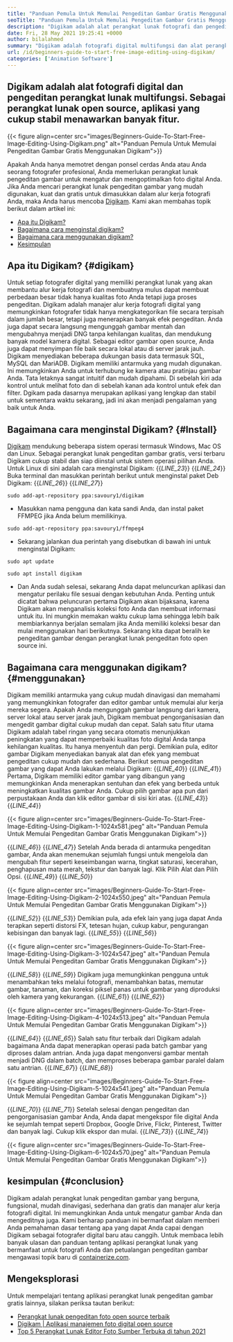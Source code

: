 ```yaml
---
title: "Panduan Pemula Untuk Memulai Pengeditan Gambar Gratis Menggunakan Digikam" 
seoTitle: "Panduan Pemula Untuk Memulai Pengeditan Gambar Gratis Menggunakan Digikam" 
description: "Digikam adalah alat perangkat lunak fotografi dan pengeditan multifungsi. Sebagai perangkat lunak open source, aplikasi yang cukup stabil menawarkan banyak fitur." 
date: Fri, 28 May 2021 19:25:41 +0000
author: bilalahmed
summary: "Digikam adalah fotografi digital multifungsi dan alat perangkat lunak pengeditan. Sebagai perangkat lunak open source, aplikasi yang cukup stabil menawarkan banyak fitur." 
url: /id/beginners-guide-to-start-free-image-editing-using-digikam/
categories: ['Animation Software']
---
```


## Digikam adalah alat fotografi digital dan pengeditan perangkat lunak multifungsi. Sebagai perangkat lunak open source, aplikasi yang cukup stabil menawarkan banyak fitur.

{{< figure align=center src="images/Beginners-Guide-To-Start-Free-Image-Editing-Using-Digikam.png" alt="Panduan Pemula Untuk Memulai Pengeditan Gambar Gratis Menggunakan Digikam">}}

Apakah Anda hanya memotret dengan ponsel cerdas Anda atau Anda seorang fotografer profesional, Anda memerlukan perangkat lunak pengeditan gambar untuk mengatur dan mengoptimalkan foto digital Anda. Jika Anda mencari perangkat lunak pengeditan gambar yang mudah digunakan, kuat dan gratis untuk dimasukkan dalam alur kerja fotografi Anda, maka Anda harus mencoba [Digikam][1]. Kami akan membahas topik berikut dalam artikel ini:
  * [Apa itu Digikam?][2]
  * [Bagaimana cara menginstal digikam?][3]
  * [Bagaimana cara menggunakan digikam?][4]
  * [Kesimpulan][5]

## Apa itu Digikam? {#digikam}
Untuk setiap fotografer digital yang memiliki perangkat lunak yang akan membantu alur kerja fotografi dan membuatnya mulus dapat membuat perbedaan besar tidak hanya kualitas foto Anda tetapi juga proses pengeditan. Digikam adalah manajer alur kerja fotografi digital yang memungkinkan fotografer tidak hanya mengkategorikan file secara terpisah dalam jumlah besar, tetapi juga menerapkan banyak efek pengeditan. Anda juga dapat secara langsung mengunggah gambar mentah dan mengubahnya menjadi DNG tanpa kehilangan kualitas, dan mendukung banyak model kamera digital. Sebagai editor gambar open source, Anda juga dapat menyimpan file baik secara lokal atau di server jarak jauh. Digikam menyediakan beberapa dukungan basis data termasuk SQL, MySQL dan MariADB.
Digikam memiliki antarmuka yang mudah digunakan. Ini memungkinkan Anda untuk terhubung ke kamera atau pratinjau gambar Anda. Tata letaknya sangat intuitif dan mudah dipahami. Di sebelah kiri ada kontrol untuk melihat foto dan di sebelah kanan ada kontrol untuk efek dan filter. Dgikam pada dasarnya merupakan aplikasi yang lengkap dan stabil untuk sementara waktu sekarang, jadi ini akan menjadi pengalaman yang baik untuk Anda.

## Bagaimana cara menginstal Digikam? {#Install}
[Digikam][1] mendukung beberapa sistem operasi termasuk Windows, Mac OS dan Linux. Sebagai perangkat lunak pengeditan gambar gratis, versi terbaru Digikam cukup stabil dan siap diinstal untuk sistem operasi pilihan Anda.
Untuk Linux di sini adalah cara menginstal Digikam:
{{_LINE_23_}}
{{_LINE_24_}}
    Buka terminal dan masukkan perintah berikut untuk menginstal paket Deb Digikam:
{{_LINE_26_}}
{{_LINE_27_}}
```
sudo add-apt-repository ppa:savoury1/digikam
```
  * Masukkan nama pengguna dan kata sandi Anda, dan instal paket FFMPEG jika Anda belum memilikinya.
```
sudo add-apt-repository ppa:savoury1/ffmpeg4
```
  * Sekarang jalankan dua perintah yang disebutkan di bawah ini untuk menginstal Digikam:
```
sudo apt update
```
```
sudo apt install digikam
```
  * Dan Anda sudah selesai, sekarang Anda dapat meluncurkan aplikasi dan mengatur perilaku file sesuai dengan kebutuhan Anda.
Penting untuk dicatat bahwa peluncuran pertama Digikam akan bijaksana, karena Digikam akan menganalisis koleksi foto Anda dan membuat informasi untuk itu. Ini mungkin memakan waktu cukup lama sehingga lebih baik membiarkannya berjalan semalam jika Anda memiliki koleksi besar dan mulai menggunakan hari berikutnya. Sekarang kita dapat beralih ke pengeditan gambar dengan perangkat lunak pengeditan foto open source ini.

## Bagaimana cara menggunakan digikam? {#menggunakan}
Digikam memiliki antarmuka yang cukup mudah dinavigasi dan memahami yang memungkinkan fotografer dan editor gambar untuk memulai alur kerja mereka segera. Apakah Anda mengunggah gambar langsung dari kamera, server lokal atau server jarak jauh, Digikam membuat pengorganisasian dan mengedit gambar digital cukup mudah dan cepat.
Salah satu fitur utama Digikam adalah tabel ringan yang secara otomatis menunjukkan peningkatan yang dapat memperbaiki kualitas foto digital Anda tanpa kehilangan kualitas. Itu hanya menyentuh dan pergi. Demikian pula, editor gambar Digikam menyediakan banyak alat dan efek yang membuat pengeditan cukup mudah dan sederhana.
Berikut semua pengeditan gambar yang dapat Anda lakukan melalui Digikam:
{{_LINE_40_}}
{{_LINE_41_}}
    Pertama, Digikam memiliki editor gambar yang dibangun yang memungkinkan Anda menerapkan sentuhan dan efek yang berbeda untuk meningkatkan kualitas gambar Anda. Cukup pilih gambar apa pun dari perpustakaan Anda dan klik editor gambar di sisi kiri atas.
{{_LINE_43_}}
{{_LINE_44_}}

{{< figure align=center src="images/Beginners-Guide-To-Start-Free-Image-Editing-Using-Digikam-1-1024x581.jpeg" alt="Panduan Pemula Untuk Memulai Pengeditan Gambar Gratis Menggunakan Digikam">}}

{{_LINE_46_}}
{{_LINE_47_}}
    Setelah Anda berada di antarmuka pengeditan gambar, Anda akan menemukan sejumlah fungsi untuk mengelola dan mengubah fitur seperti keseimbangan warna, tingkat saturasi, kecerahan, penghapusan mata merah, tekstur dan banyak lagi. Klik Pilih Alat dan Pilih Opsi.
{{_LINE_49_}}
{{_LINE_50_}}

{{< figure align=center src="images/Beginners-Guide-To-Start-Free-Image-Editing-Using-Digikam-2-1024x550.jpeg" alt="Panduan Pemula Untuk Memulai Pengeditan Gambar Gratis Menggunakan Digikam">}}

{{_LINE_52_}}
{{_LINE_53_}}
    Demikian pula, ada efek lain yang juga dapat Anda terapkan seperti distorsi FX, tetesan hujan, cukup kabur, pengurangan kebisingan dan banyak lagi.
{{_LINE_55_}}
{{_LINE_56_}}

{{< figure align=center src="images/Beginners-Guide-To-Start-Free-Image-Editing-Using-Digikam-3-1024x547.jpeg" alt="Panduan Pemula Untuk Memulai Pengeditan Gambar Gratis Menggunakan Digikam">}}

{{_LINE_58_}}
{{_LINE_59_}}
    Digikam juga memungkinkan pengguna untuk menambahkan teks melalui fotografi, menambahkan batas, memutar gambar, tanaman, dan koreksi piksel panas untuk gambar yang diproduksi oleh kamera yang kekurangan.
{{_LINE_61_}}
{{_LINE_62_}}

{{< figure align=center src="images/Beginners-Guide-To-Start-Free-Image-Editing-Using-Digikam-4-1024x513.jpeg" alt="Panduan Pemula Untuk Memulai Pengeditan Gambar Gratis Menggunakan Digikam">}}

{{_LINE_64_}}
{{_LINE_65_}}
    Salah satu fitur terbaik dari Digikam adalah bagaimana Anda dapat menerapkan operasi pada batch gambar yang diproses dalam antrian. Anda juga dapat mengonversi gambar mentah menjadi DNG dalam batch, dan memproses beberapa gambar paralel dalam satu antrian.
{{_LINE_67_}}
{{_LINE_68_}}

{{< figure align=center src="images/Beginners-Guide-To-Start-Free-Image-Editing-Using-Digikam-5-1024x541.jpeg" alt="Panduan Pemula Untuk Memulai Pengeditan Gambar Gratis Menggunakan Digikam">}}

{{_LINE_70_}}
{{_LINE_71_}}
    Setelah selesai dengan pengeditan dan pengorganisasian gambar Anda, Anda dapat mengekspor file digital Anda ke sejumlah tempat seperti Dropbox, Google Drive, Flickr, Pinterest, Twitter dan banyak lagi. Cukup klik ekspor dan mulai.
{{_LINE_73_}}
{{_LINE_74_}}

{{< figure align=center src="images/Beginners-Guide-To-Start-Free-Image-Editing-Using-Digikam-6-1024x570.jpeg" alt="Panduan Pemula Untuk Memulai Pengeditan Gambar Gratis Menggunakan Digikam">}}


## kesimpulan {#conclusion}
Digikam adalah perangkat lunak pengeditan gambar yang berguna, fungsional, mudah dinavigasi, sederhana dan gratis dan manajer alur kerja fotografi digital. Ini memungkinkan Anda untuk mengatur gambar Anda dan mengeditnya juga. Kami berharap panduan ini bermanfaat dalam memberi Anda pemahaman dasar tentang apa yang dapat Anda capai dengan Digikam sebagai fotografer digital baru atau canggih. Untuk membaca lebih banyak ulasan dan panduan tentang aplikasi perangkat lunak yang bermanfaat untuk fotografi Anda dan petualangan pengeditan gambar mengawasi topik baru di [containerize.com][6].

## Mengeksplorasi
Untuk mempelajari tentang aplikasi perangkat lunak pengeditan gambar gratis lainnya, silakan periksa tautan berikut:
  * [Perangkat lunak pengeditan foto open source terbaik][7]
  * [Digikam | Aplikasi manajemen foto digital open source][1]
  * [Top 5 Perangkat Lunak Editor Foto Sumber Terbuka di tahun 2021][8]

  
[1]: https://products.containerize.com/photo-editing-software/digikam/
[2]: #digikam
[3]: #install
[4]: #use
[5]: #conclusion
[6]: https://blog.containerize.com/
[7]: https://products.containerize.com/photo-editing-software/
[8]: https://blog.containerize.com/photo-editing-software/top-5-open-source-photo-editor-software-in-2021/
